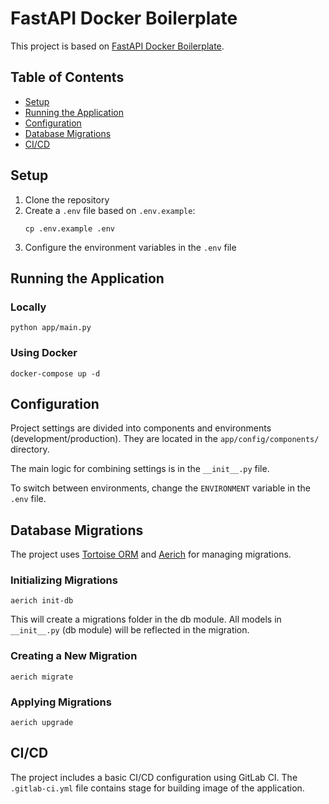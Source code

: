 # FastAPI Docker Boilerplate

This project is based on [FastAPI Docker Boilerplate](https://github.com/Afaneor/fastapi-docker-boilerplate).

## Table of Contents

- [Setup](#setup)
- [Running the Application](#running-the-application)
- [Configuration](#configuration)
- [Database Migrations](#database-migrations)
- [CI/CD](#cicd)

## Setup

1. Clone the repository
2. Create a `.env` file based on `.env.example`:
   ```
   cp .env.example .env
   ```
3. Configure the environment variables in the `.env` file

## Running the Application

### Locally

```shell
python app/main.py
```

### Using Docker

```shell
docker-compose up -d
```

## Configuration

Project settings are divided into components and environments (development/production). They are located in the `app/config/components/` directory.

The main logic for combining settings is in the `__init__.py` file.

To switch between environments, change the `ENVIRONMENT` variable in the `.env` file.

## Database Migrations

The project uses [Tortoise ORM](https://github.com/tortoise/tortoise-orm) and [Aerich](https://github.com/tortoise/aerich) for managing migrations.

### Initializing Migrations

```shell
aerich init-db
```

This will create a migrations folder in the db module. All models in `__init__.py` (db module) will be reflected in the migration.

### Creating a New Migration

```shell
aerich migrate
```

### Applying Migrations

```shell
aerich upgrade
```

## CI/CD

The project includes a basic CI/CD configuration using GitLab CI. The `.gitlab-ci.yml` file contains stage for building image of the application.
